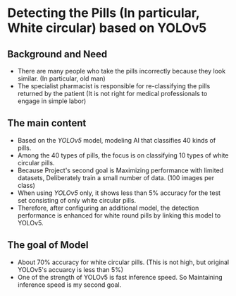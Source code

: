 
# Detecting the Pills (In particular, White circular) based on YOLOv5
## Background and Need
* There are many people who take the pills incorrectly because they look similar. (In particular, old man) 
* The specialist pharmacist is responsible for re-classifying the pills returned by the patient (It is not right for medical professionals to engage in simple labor)

## The main content
* Based on the *YOLOv5* model, modeling AI that classifies 40 kinds of pills. 
* Among the 40 types of pills, the focus is on classifying 10 types of white circular pills. 
* Because Project's second goal is Maximizing performance with limited datasets, Deliberately train a small number of data. (100 images per class) 
* When using *YOLOv5* only, it shows less than 5% accuracy for the test set consisting of only white circular pills. 
* Therefore, after configuring an additional model, the detection performance is enhanced for white round pills by linking this model to YOLOv5.

## The goal of Model
* About 70% accuracy for white circular pills. (This is not high, but original YOLOv5's accuarcy is less than 5%) 
* One of the strength of YOLOv5 is fast inference speed. So Maintaining inference speed is my second goal.

## 
